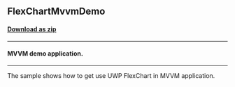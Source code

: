 ## FlexChartMvvmDemo
#### [Download as zip](https://grapecity.github.io/DownGit/#/home?url=https://github.com/GrapeCity/ComponentOne-UWP-Samples/tree/master/C1.UWP.FlexChart/CS/FlexChartMvvmDemo)
____
#### MVVM demo application.
____
The sample shows how to get use UWP FlexChart in MVVM application.
